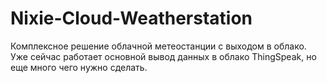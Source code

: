 # Nixie-Cloud-Weatherstation

Комплексное решение облачной метеостанции с выходом в облако.
Уже сейчас работает основной вывод данных в облако ThingSpeak, но еще много чего нужно сделать.
